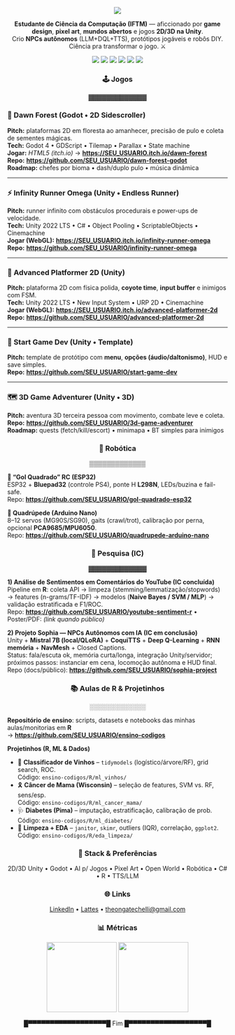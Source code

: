 <!-- ========================== //
      ░█▀█░█▀▄░█▀█░█▀█░█▀█
      ░█▀█░█▀▄░█░█░█░█░█░█
      ░▀░▀░▀░▀░▀▀▀░▀▀▀░▀▀▀   8-bit README by Vini
// ========================== -->

<p align="center">
  <img src="https://capsule-render.vercel.app/api?type=waving&height=160&text=Vinícius%20C.%20Chelli&fontAlign=50&fontSize=40&desc=Game%20AI%20•%20Unity%20(2D/3D)%20•%20Godot%20•%20Robótica&color=0:0f172a,100:111827&fontColor=00ff88"/>
</p>

<p align="center">
  <b>Estudante de Ciência da Computação (IFTM)</b> — aficcionado por <b>game design</b>, <b>pixel art</b>, <b>mundos abertos</b> e jogos <b>2D/3D na Unity</b>.<br/>
  Crio <b>NPCs autônomos</b> (LLM+DQL+TTS), protótipos jogáveis e robôs DIY. Ciência pra transformar o jogo. ⚔️
</p>

<p align="center">
  <img src="https://img.shields.io/badge/Unity-2022_LTS-111827?logo=unity&logoColor=white&labelColor=0b1320" />
  <img src="https://img.shields.io/badge/Godot-4.x-478CBF?logo=godot-engine&logoColor=white&labelColor=0b1320" />
  <img src="https://img.shields.io/badge/C%23-OOP-239120?logo=csharp&logoColor=white&labelColor=0b1320" />
  <img src="https://img.shields.io/badge/R-Expert_(10/10)-276DC3?logo=r&logoColor=white&labelColor=0b1320" />
  <img src="https://img.shields.io/badge/ESP32-Bluetooth/WiFi-000?logo=espressif&logoColor=white&labelColor=0b1320" />
  <img src="https://img.shields.io/badge/Arduino-Nano-00979D?logo=arduino&logoColor=white&labelColor=0b1320" />
</p>

<!-- ─────────────────────────────────────────────────────────── -->
<h3 align="center">🕹️ Jogos</h3>

<!-- Pixel divider -->
<p align="center">▓▓▓▓▓▓▓▓▓▓▓▓▓</p>

### 🌲 Dawn Forest (Godot • 2D Sidescroller)
**Pitch:** plataformas 2D em floresta ao amanhecer, precisão de pulo e coleta de sementes mágicas.  
**Tech:** Godot 4 • GDScript • Tilemap • Parallax • State machine  
**Jogar:** _HTML5 (itch.io)_ → **https://SEU_USUARIO.itch.io/dawn-forest**  
**Repo:** **https://github.com/SEU_USUARIO/dawn-forest-godot**  
**Roadmap:** chefes por bioma • dash/duplo pulo • música dinâmica

---

### ⚡ Infinity Runner Omega (Unity • Endless Runner)
**Pitch:** runner infinito com obstáculos procedurais e power-ups de velocidade.  
**Tech:** Unity 2022 LTS • C# • Object Pooling • ScriptableObjects • Cinemachine  
**Jogar (WebGL):** **https://SEU_USUARIO.itch.io/infinity-runner-omega**  
**Repo:** **https://github.com/SEU_USUARIO/infinity-runner-omega**

---

### 🎯 Advanced Platformer 2D (Unity)
**Pitch:** plataforma 2D com física polida, **coyote time**, **input buffer** e inimigos com FSM.  
**Tech:** Unity 2022 LTS • New Input System • URP 2D • Cinemachine  
**Jogar (WebGL):** **https://SEU_USUARIO.itch.io/advanced-platformer-2d**  
**Repo:** **https://github.com/SEU_USUARIO/advanced-platformer-2d**

---

### 🧱 Start Game Dev (Unity • Template)
**Pitch:** template de protótipo com **menu**, **opções (áudio/daltonismo)**, HUD e save simples.  
**Repo:** **https://github.com/SEU_USUARIO/start-game-dev**

---

### 🗺️ 3D Game Adventurer (Unity • 3D)
**Pitch:** aventura 3D terceira pessoa com movimento, combate leve e coleta.  
**Repo:** **https://github.com/SEU_USUARIO/3d-game-adventurer**  
**Roadmap:** quests (fetch/kill/escort) • minimapa • BT simples para inimigos

<!-- ─────────────────────────────────────────────────────────── -->
<h3 align="center">🤖 Robótica</h3>

<p align="center">▒▒▒▒▒▒▒▒▒▒▒▒▒</p>

**🚗 “Gol Quadrado” RC (ESP32)**  
ESP32 + **Bluepad32** (controle PS4), ponte H **L298N**, LEDs/buzina e fail-safe.  
Repo: **https://github.com/SEU_USUARIO/gol-quadrado-esp32**

**🐾 Quadrúpede (Arduino Nano)**  
8–12 servos (MG90S/SG90), gaits (crawl/trot), calibração por perna, opcional **PCA9685/MPU6050**.  
Repo: **https://github.com/SEU_USUARIO/quadrupede-arduino-nano**

<!-- ─────────────────────────────────────────────────────────── -->
<h3 align="center">🧪 Pesquisa (IC)</h3>

<p align="center">▓▓▓▓▓▓▓▓▓▓▓▓▓</p>

**1) Análise de Sentimentos em Comentários do YouTube (IC concluída)**  
Pipeline em **R**: coleta API → limpeza (stemming/lemmatização/stopwords) → features (n-grams/TF-IDF) → modelos (**Naive Bayes / SVM / MLP**) → validação estratificada e F1/ROC.  
Repo: **https://github.com/SEU_USUARIO/youtube-sentiment-r** • Poster/PDF: _(link quando público)_

**2) Projeto Sophia — NPCs Autônomos com IA (IC em conclusão)**  
Unity + **Mistral 7B (local/QLoRA)** + **CoquiTTS** + **Deep Q-Learning** + **RNN memória** + **NavMesh** + Closed Captions.  
Status: fala/escuta ok, memória curta/longa, integração Unity/servidor; próximos passos: instanciar em cena, locomoção autônoma e HUD final.  
Repo (docs/público): **https://github.com/SEU_USUARIO/sophia-project**

<!-- ─────────────────────────────────────────────────────────── -->
<h3 align="center">📚 Aulas de R & Projetinhos</h3>

<p align="center">░░░░░░░░░░░░░</p>

**Repositório de ensino**: scripts, datasets e notebooks das minhas aulas/monitorias em **R**  
→ **https://github.com/SEU_USUARIO/ensino-codigos**

**Projetinhos (R, ML & Dados)**  
- 🍷 **Classificador de Vinhos** – `tidymodels` (logístico/árvore/RF), grid search, ROC.  
  Código: `ensino-codigos/R/ml_vinhos/`
- 🎗️ **Câncer de Mama (Wisconsin)** – seleção de features, SVM vs. RF, sens/esp.  
  Código: `ensino-codigos/R/ml_cancer_mama/`
- 🩺 **Diabetes (Pima)** – imputação, estratificação, calibração de prob.  
  Código: `ensino-codigos/R/ml_diabetes/`
- 🧹 **Limpeza + EDA** – `janitor`, `skimr`, outliers (IQR), correlação, `ggplot2`.  
  Código: `ensino-codigos/R/eda_limpeza/`

<!-- ─────────────────────────────────────────────────────────── -->
<h3 align="center">🧰 Stack & Preferências</h3>

<p align="center">
  2D/3D Unity • Godot • AI p/ Jogos • Pixel Art • Open World • Robótica • C# • R • TTS/LLM
</p>

<!-- ─────────────────────────────────────────────────────────── -->
<h3 align="center">🌐 Links</h3>

<p align="center">
  <a href="https://www.linkedin.com/in/SEU_LINKEDIN">LinkedIn</a> • 
  <a href="https://lattes.cnpq.br/SEU_LATTES">Lattes</a> • 
  <a href="mailto:theongatechelli@gmail.com">theongatechelli@gmail.com</a>
</p>

<!-- ─────────────────────────────────────────────────────────── -->
<h3 align="center">📊 Métricas</h3>

<p align="center">
  <img src="https://github-readme-stats.vercel.app/api?username=SEU_USUARIO&show_icons=true&theme=tokyonight" height="160"/>
  <img src="https://github-readme-stats.vercel.app/api/top-langs/?username=SEU_USUARIO&layout=compact&theme=tokyonight" height="160"/>
</p>

<p align="center">█▀▀▀▀▀▀▀▀▀▀▀▀▀▀▀▀▀▀█   Fim   █▀▀▀▀▀▀▀▀▀▀▀▀▀▀▀▀▀▀█</p>
